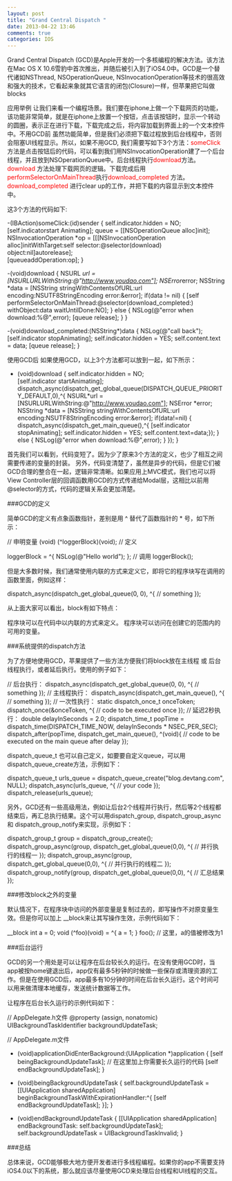 ```yaml
---
layout: post
title: "Grand Central Dispatch "
date: 2013-04-22 13:46
comments: true
categories: IOS
---
```

<p>
Grand Central Dispatch (GCD)是Apple开发的一个多核编程的解决方法。该方法在Mac OS X 10.6雪豹中首次推出，并随后被引入到了iOS4.0中。GCD是一个替代诸如NSThread, NSOperationQueue, NSInvocationOperation等技术的很高效和强大的技术，它看起来象就其它语言的闭包(Closure)一样，但苹果把它叫做blocks
</p>

<p>
应用举例
让我们来看一个编程场景。我们要在iphone上做一个下载网页的功能，该功能非常简单，就是在iphone上放置一个按钮，点击该按钮时，显示一个转动的圆圈，表示正在进行下载，下载完成之后，将内容加载到界面上的一个文本控件中。不用GCD前
虽然功能简单，但是我们必须把下载过程放到后台线程中，否则会阻塞UI线程显示。所以，如果不用GCD, 我们需要写如下3个方法：<font color='red'>someClick</font> 方法是点击按钮后的代码，可以看到我们用NSInvocationOperation建了一个后台线程，并且放到NSOperationQueue中。后台线程执行<font color='red'>download</font>方法。
<font color='red'>download</font> 方法处理下载网页的逻辑。下载完成后用<font color='red'>performSelectorOnMainThread</font>执行<font color='red'>download_completed</font> 方法。
<font color='red'>download_completed</font> 进行clear up的工作，并把下载的内容显示到文本控件中。

这3个方法的代码如下:
</p>


-(IBAction)someClick:(id)sender
{ 
  self.indicator.hidden = NO; 
  [self.indicatorstart  Animating];
  queue = [[NSOperationQueue  alloc]init];
  NSInvocationOperation *op = [[[NSInvocationOperation alloc]initWithTarget:self 
                                                                   selector:@selector(download) 
                                                                     object:nil]autorelease];    
  [queueaddOperation:op];
 }


<!--more-->

-(void)download
{
  NSURL *url = [NSURLURLWithString:@"http://www.youdao.com"];
  NSError*error;
  NSString *data =  [NSString stringWithContentsOfURL:url 
                                             encoding:NSUTF8StringEncoding
                                                error:&error];
  if(data != nil)
  {
    [self performSelectorOnMainThread:@selector(download_completed:)
                          withObject:data 
                       waitUntilDone:NO];
  }
  else
 {
    NSLog(@"error when download:%@",error);
   [queue  release];
  }
}






-(void)download_completed:(NSString*)data
{
  NSLog(@"call back");
  [self.indicator  stopAnimating];
  self.indicator.hidden = YES;
  self.content.text = data;
  [queue  release];
}



<p>使用GCD后
如果使用GCD，以上3个方法都可以放到一起，如下所示：</p>


- (void)download
{
   self.indicator.hidden = NO;  
   [self.indicator  startAnimating];
   dispatch_async(dispatch_get_global_queue(DISPATCH_QUEUE_PRIORITY_DEFAULT,0),^{ 
   NSURL*url = [NSURLURLWithString:@"http://www.youdao.com"];
   NSError *error;
   NSString *data = [NSString stringWithContentsOfURL:url
                                             encoding:NSUTF8StringEncoding
                                                error:&error];
   if(data!=nil)
   { 
      dispatch_async(dispatch_get_main_queue(),^{
      [self.indicator  stopAnimating];
      self.indicator.hidden = YES;
      self.content.text=data;});
   }
   else
   {
      NSLog(@"error when download:%@",error);
   }
   });
}



<p>首先我们可以看到，代码变短了。因为少了原来3个方法的定义，也少了相互之间需要传递的变量的封装。
另外，代码变清楚了，虽然是异步的代码，但是它们被GCD合理的整合在一起，逻辑非常清晰。如果应用上MVC模式，我们也可以将View Controller层的回调函数用GCD的方式传递给Modal层，这相比以前用@selector的方式，代码的逻辑关系会更加清楚。
</p>

###GCD的定义

<p>简单GCD的定义有点象函数指针，差别是用 ^ 替代了函数指针的 * 号，如下所示：</p>

 // 申明变量
 (void) (^loggerBlock)(void);
 // 定义

 loggerBlock = ^{
      NSLog(@"Hello world");
 };
 // 调用
 loggerBlock();


<p>但是大多数时候，我们通常使用内联的方式来定义它，即将它的程序块写在调用的函数里面，例如这样：</p>


dispatch_async(dispatch_get_global_queue(0, 0), ^{
      // something
 });


<p>从上面大家可以看出，block有如下特点：</p>

<p>
程序块可以在代码中以内联的方式来定义。
程序块可以访问在创建它的范围内的可用的变量。
</p>

###系统提供的dispatch方法

<p>
为了方便地使用GCD，苹果提供了一些方法方便我们将block放在主线程 或 后台线程执行，或者延后执行。使用的例子如下：
</p>


 //  后台执行：
 dispatch_async(dispatch_get_global_queue(0, 0), ^{
      // something
 });
 // 主线程执行：
 dispatch_async(dispatch_get_main_queue(), ^{
      // something
 });
 // 一次性执行：
 static dispatch_once_t onceToken;
 dispatch_once(&onceToken, ^{
     // code to be executed once
 });
 // 延迟2秒执行：
 double delayInSeconds = 2.0;
 dispatch_time_t popTime = dispatch_time(DISPATCH_TIME_NOW, delayInSeconds * NSEC_PER_SEC);
 dispatch_after(popTime, dispatch_get_main_queue(), ^(void){
     // code to be executed on the main queue after delay
 });


<p>dispatch_queue_t 也可以自己定义，如要要自定义queue，可以用dispatch_queue_create方法，示例如下：
</p>


dispatch_queue_t urls_queue = dispatch_queue_create("blog.devtang.com", NULL);
dispatch_async(urls_queue, ^{
     // your code
});
dispatch_release(urls_queue);


<p>
另外，GCD还有一些高级用法，例如让后台2个线程并行执行，然后等2个线程都结束后，再汇总执行结果。这个可以用dispatch_group, dispatch_group_async 和 dispatch_group_notify来实现，示例如下：
</p>


dispatch_group_t group = dispatch_group_create();
 dispatch_group_async(group, dispatch_get_global_queue(0,0), ^{
      // 并行执行的线程一
 });
 dispatch_group_async(group, dispatch_get_global_queue(0,0), ^{
      // 并行执行的线程二
 });
 dispatch_group_notify(group, dispatch_get_global_queue(0,0), ^{
      // 汇总结果
 });


###修改block之外的变量


<p>
默认情况下，在程序块中访问的外部变量是复制过去的，即写操作不对原变量生效。但是你可以加上 __block来让其写操作生效，示例代码如下：
</p>


 __block int a = 0;
 void  (^foo)(void) = ^{
      a = 1;
 }
 foo();
 // 这里，a的值被修改为1



###后台运行

<p>
GCD的另一个用处是可以让程序在后台较长久的运行。在没有使用GCD时，当app被按home键退出后，app仅有最多5秒钟的时候做一些保存或清理资源的工作。但是在使用GCD后，app最多有10分钟的时间在后台长久运行。这个时间可以用来做清理本地缓存，发送统计数据等工作。

让程序在后台长久运行的示例代码如下：
</p>


// AppDelegate.h文件
@property (assign, nonatomic) UIBackgroundTaskIdentifier backgroundUpdateTask;

// AppDelegate.m文件
- (void)applicationDidEnterBackground:(UIApplication *)application
{
    [self beingBackgroundUpdateTask];
    // 在这里加上你需要长久运行的代码
    [self endBackgroundUpdateTask];
}

- (void)beingBackgroundUpdateTask
{
    self.backgroundUpdateTask = [[UIApplication sharedApplication] beginBackgroundTaskWithExpirationHandler:^{
        [self endBackgroundUpdateTask];
    }];
}

- (void)endBackgroundUpdateTask
{
    [[UIApplication sharedApplication] endBackgroundTask: self.backgroundUpdateTask];
    self.backgroundUpdateTask = UIBackgroundTaskInvalid;
}


###总结
<p>
总体来说，GCD能够极大地方便开发者进行多线程编程。如果你的app不需要支持iOS4.0以下的系统，那么就应该尽量使用GCD来处理后台线程和UI线程的交互。
</p>



